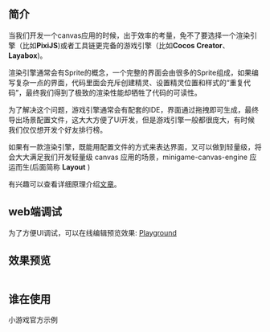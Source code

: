## 简介


当我们开发一个canvas应用的时候，出于效率的考量，免不了要选择一个渲染引擎（比如**PixiJS**)或者工具链更完备的游戏引擎（比如**Cocos Creator**、**Layabox**)。

渲染引擎通常会有Sprite的概念，一个完整的界面会由很多的Sprite组成，如果编写复杂一点的界面，代码里面会充斥创建精灵、设置精灵位置和样式的“重复代码”，最终我们得到了极致的渲染性能却牺牲了代码的可读性。

为了解决这个问题，游戏引擎通常会有配套的IDE，界面通过拖拽即可生成，最终导出场景配置文件，这大大方便了UI开发，但是游戏引擎一般都很庞大，有时候我们仅仅想开发个好友排行榜。

如果有一款渲染引擎，既能用配置文件的方式来表达界面，又可以做到轻量级，将会大大满足我们开发轻量级 canvas 应用的场景，minigame-canvas-engine 应运而生(后面简称 **Layout** )

有兴趣可以查看详细原理介绍[文章](https://segmentfault.com/a/1190000021297495?_ea=27021986)。

## web端调试
为了方便UI调试，可以在线编辑预览效果: [Playground](https://wechat-miniprogram.github.io/minigame-canvas-engine/playground.html)

## 效果预览
<img :src="$withBase('/imgs/screenshot.gif')" width=300>

## 谁在使用
小游戏官方示例

<img :src="$withBase('/imgs/demo.png')" width=200>


